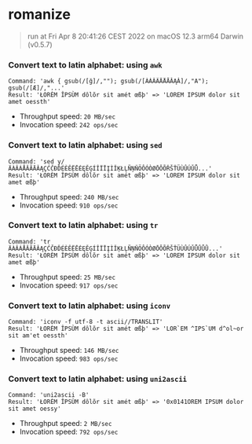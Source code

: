 # romanize
 
> run at Fri Apr  8 20:41:26 CEST 2022 on macOS 12.3 arm64 Darwin (v0.5.7)
 
### Convert text to latin alphabet: using `awk`
```
Command: 'awk { gsub(/[ğ]/,""); gsub(/[ÀÁÂÃÄÅĀĂĄǍ]/,"A"); gsub(/[Æ]/,"...'
Result: 'ŁORÈM ÎPSÙM dôlõr sit amét œßþ' => 'LOREM IPSUM dolor sit amet oessth'
```
* Throughput speed: `20 MB/sec`
* Invocation speed: `242 ops/sec`

### Convert text to latin alphabet: using `sed`
```
Command: 'sed y/ÄÀÂÁÅĂÃĀǍĄÇĆČÐĎÉÈÊËĒĖĘĚĢÍÎÏĪĮÌǏĶŁĻÑŅŇÖÔÓÒØŌǑÕŘŠŤÜÙÛÚǓǕ...'
Result: 'ŁORÈM ÎPSÙM dôlõr sit amét œßþ' => 'LOREM IPSUM dolor sit amet œßþ'
```
* Throughput speed: `240 MB/sec`
* Invocation speed: `910 ops/sec`

### Convert text to latin alphabet: using `tr`
```
Command: 'tr ÄÀÂÁÅĂÃĀǍĄÇĆČÐĎÉÈÊËĒĖĘĚĢÍÎÏĪĮÌǏĶŁĻÑŅŇÖÔÓÒØŌǑÕŘŠŤÜÙÛÚǓǕǗǙǛ...'
Result: 'ŁORÈM ÎPSÙM dôlõr sit amét œßþ' => 'LOREM IPSUM dolor sit amet œßþ'
```
* Throughput speed: `25 MB/sec`
* Invocation speed: `917 ops/sec`

### Convert text to latin alphabet: using `iconv`
```
Command: 'iconv -f utf-8 -t ascii//TRANSLIT'
Result: 'ŁORÈM ÎPSÙM dôlõr sit amét œßþ' => 'LOR`EM ^IPS`UM d^ol~or sit am'et oessth'
```
* Throughput speed: `146 MB/sec`
* Invocation speed: `983 ops/sec`

### Convert text to latin alphabet: using `uni2ascii`
```
Command: 'uni2ascii -B'
Result: 'ŁORÈM ÎPSÙM dôlõr sit amét œßþ' => '0x0141OREM IPSUM dolor sit amet oessy'
```
* Throughput speed: `2 MB/sec`
* Invocation speed: `792 ops/sec`

